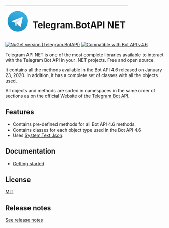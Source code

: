 | <img src="./docs/icon.png" alt="Logo" width="64"/> | <h1>Telegram.BotAPI NET</h1> |
|--------|--------|

[![NuGet version (Telegram.BotAPI)](https://img.shields.io/nuget/v/Telegram.BotAPI.svg?style=flat-square)](https://www.nuget.org/packages/Telegram.BotAPI/)
[![Compatible with Bot API v4.6](https://img.shields.io/badge/Bot%20API%20version-v4.6-blue?style=flat-square)](https://core.telegram.org/bots/api#january-23-2020)

  Telegram API NET is one of the most complete libraries available to interact with the Telegram Bot API in your .NET projects. Free and open source.

 It contains all the methods available in the Bot API 4.6 released on January 23, 2020. In addition, it has a complete set of classes with all the objects used.

 All objects and methods are sorted in namespaces in the same order of sections as on the official Website of the [Telegram Bot API](https://core.telegram.org/bots/api).

 ## Features
* Contains pre-defined methods for all Bot API 4.6 methods.
* Contains classes for each object type used in the Bot API 4.6
* Uses [System.Text.Json](https://www.nuget.org/packages/System.Text.Json/).

## Documentation
-  [Getting started](docs/readme.md)

## License
[MIT](LICENSE)

## Release notes
[See release notes](https://github.com/Eptagone/Telegram.BotAPI/releases)
